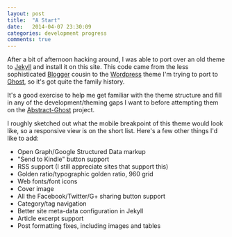 ```yaml
---
layout: post
title:  "A Start"
date:   2014-04-07 23:30:09
categories: development progress
comments: true
---
```


After a bit of afternoon hacking around, I was able to port over an old theme to [Jekyll](http://jekyllrb.com) and install it on this site. This code came from the less sophisticated [Blogger](http://blogger.com) cousin to the [Wordpress](http://www.wordpress.org) theme I'm trying to port to [Ghost](http://ghost.org), so it's got quite the family history.

It's a good exercise to help me get familiar with the theme structure and fill in any of the development/theming gaps I want to before attempting them on the [Abstract-Ghost](https://github.com/cbajgier/abstract-ghost) project.

I roughly sketched out what the mobile breakpoint of this theme would look like, so a responsive view is on the short list. Here's a few other things I'd like to add:

* Open Graph/Google Structured Data markup
* "Send to Kindle" button support
* RSS support (I still appreciate sites that support this)
* Golden ratio/typographic golden ratio, 960 grid
* Web fonts/font icons
* Cover image
* All the Facebook/Twitter/G+ sharing button support
* Category/tag navigation
* Better site meta-data configuration in Jekyll
* Article excerpt support
* Post formatting fixes, including images and tables
